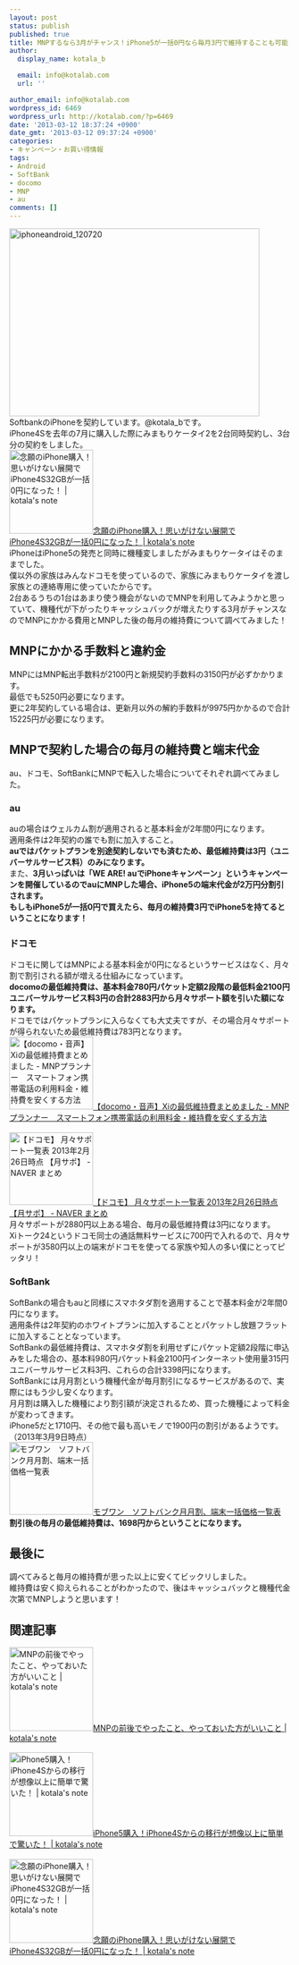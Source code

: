 ```yaml
---
layout: post
status: publish
published: true
title: MNPするなら3月がチャンス！iPhone5が一括0円なら毎月3円で維持することも可能！
author:
  display_name: kotala_b

  email: info@kotalab.com
  url: ''

author_email: info@kotalab.com
wordpress_id: 6469
wordpress_url: http://kotalab.com/?p=6469
date: '2013-03-12 18:37:24 +0900'
date_gmt: '2013-03-12 09:37:24 +0900'
categories:
- キャンペーン・お買い得情報
tags:
- Android
- SoftBank
- docomo
- MNP
- au
comments: []
---
```

<p><img src="http://kotalab.com/wp-content/uploads/iphoneandroid_120720.jpg" alt="iphoneandroid_120720" width="448" height="336" class="alignnone size-full wp-image-1569" /><br />
SoftbankのiPhoneを契約しています。@kotala_bです。<br />
iPhone4Sを去年の7月に購入した際にみまもりケータイ2を2台同時契約し、3台分の契約をしました。<br />
<a href="http://kotalab.com/iphone4s32gb-0yen" target="_blank"><img  class="alignleft" src="http://kotalab.com/wp-content/uploads/mnp_20120712_06.jpg" alt="念願のiPhone購入！思いがけない展開でiPhone4S32GBが一括0円になった！ | kotala's note" width="150" /></a><a href="http://kotalab.com/iphone4s32gb-0yen" target="_blank">念願のiPhone購入！思いがけない展開でiPhone4S32GBが一括0円になった！ | kotala's note</a><br style="clear:both;" />iPhoneはiPhone5の発売と同時に機種変しましたがみまもりケータイはそのままでした。<br />
僕以外の家族はみんなドコモを使っているので、家族にみまもりケータイを渡し家族との連絡専用に使っていたからです。<br />
2台あるうちの1台はあまり使う機会がないのでMNPを利用してみようかと思っていて、機種代が下がったりキャッシュバックが増えたりする3月がチャンスなのでMNPにかかる費用とMNPした後の毎月の維持費について調べてみました！<br />
<!--more--></p>
<h2>MNPにかかる手数料と違約金</h2>
<p>MNPにはMNP転出手数料が2100円と新規契約手数料の3150円が必ずかかります。<br />
最低でも5250円必要になります。<br />
更に2年契約している場合は、更新月以外の解約手数料が9975円かかるので合計15225円が必要になります。</p>
<h2>MNPで契約した場合の毎月の維持費と端末代金</h2>
<p>au、ドコモ、SoftBankにMNPで転入した場合についてそれぞれ調べてみました。</p>
<h3>au</h3>
<p>auの場合はウェルカム割が適用されると基本料金が2年間0円になります。<br />
適用条件は2年契約の誰でも割に加入すること。<br />
<strong>auではパケットプランを別途契約しないでも済むため、最低維持費は3円（ユニバーサルサービス料）のみになります。</strong><br />
また、<strong>3月いっぱいは「WE ARE! auでiPhoneキャンペーン」というキャンペーンを開催しているのでauにMNPした場合、iPhone5の端末代金が2万円分割引されます。<br />
もしもiPhone5が一括0円で買えたら、毎月の維持費3円でiPhone5を持てるということになります！</strong></p>
<h3>ドコモ</h3>
<p>ドコモに関してはMNPによる基本料金が0円になるというサービスはなく、月々割で割引される額が増える仕組みになっています。<br />
<strong>docomoの最低維持費は、基本料金780円パケット定額2段階の最低料金2100円ユニバーサルサービス料3円の合計2883円から月々サポート額を引いた額になります。</strong><br />
ドコモではパケットプランに入らなくても大丈夫ですが、その場合月々サポートが得られないため最低維持費は783円となります。<br />
<a href="http://androidandandroid.blog.fc2.com/blog-entry-23.html" target="_blank"><img  class="alignleft" src="http://capture.heartrails.com/150x130?http://androidandandroid.blog.fc2.com/blog-entry-23.html" alt="【docomo・音声】Xiの最低維持費まとめました - MNPプランナー　スマートフォン携帯電話の利用料金・維持費を安くする方法" width="150" height="130" /></a><a href="http://androidandandroid.blog.fc2.com/blog-entry-23.html" target="_blank">【docomo・音声】Xiの最低維持費まとめました - MNPプランナー　スマートフォン携帯電話の利用料金・維持費を安くする方法</a><a href="http://b.hatena.ne.jp/entry/http://androidandandroid.blog.fc2.com/blog-entry-23.html" target="_blank"><img border="0" src="http://b.hatena.ne.jp/entry/image/http://androidandandroid.blog.fc2.com/blog-entry-23.html" alt="" /></a><br style="clear:both;" /><br />
<a href="http://matome.naver.jp/odai/2134689699364484801" target="_blank"><img  class="alignleft" src="http://capture.heartrails.com/150x130?http://matome.naver.jp/odai/2134689699364484801" alt="【ドコモ】 月々サポート一覧表 2013年2月26日時点 【月サポ】 - NAVER まとめ" width="150" height="130" /></a><a href="http://matome.naver.jp/odai/2134689699364484801" target="_blank">【ドコモ】 月々サポート一覧表 2013年2月26日時点 【月サポ】 - NAVER まとめ</a><a href="http://b.hatena.ne.jp/entry/http://matome.naver.jp/odai/2134689699364484801" target="_blank"><img border="0" src="http://b.hatena.ne.jp/entry/image/http://matome.naver.jp/odai/2134689699364484801" alt="" /></a><br style="clear:both;" />月々サポートが2880円以上ある場合、毎月の最低維持費は3円になります。<br />
Xiトーク24というドコモ同士の通話無料サービスに700円で入れるので、月々サポートが3580円以上の端末がドコモを使ってる家族や知人の多い僕にとってピッタリ！</p>
<h3>SoftBank</h3>
<p>SoftBankの場合もauと同様にスマホタダ割を適用することで基本料金が2年間0円になります。<br />
適用条件は2年契約のホワイトプランに加入することとパケットし放題フラットに加入することとなっています。<br />
SoftBankの最低維持費は、スマホタダ割を利用せずにパケット定額2段階に申込みをした場合の、基本料980円パケット料金2100円インターネット使用量315円ユニバーサルサービス料3円、これらの合計3398円になります。<br />
SoftBankには月月割という機種代金が毎月割引になるサービスがあるので、実際にはもう少し安くなります。<br />
月月割は購入した機種により割引額が決定されるため、買った機種によって料金が変わってきます。<br />
iPhone5だと1710円、その他で最も高いモノで1900円の割引があるようです。（2013年3月9日時点）<br />
<a href="http://mobu-one.net/support/softbank001.html" target="_blank"><img  class="alignleft" src="http://capture.heartrails.com/150x130?http://mobu-one.net/support/softbank001.html" alt="モブワン　ソフトバンク月月割、端末一括価格一覧表" width="150" height="130" /></a><a href="http://mobu-one.net/support/softbank001.html" target="_blank">モブワン　ソフトバンク月月割、端末一括価格一覧表</a><a href="http://b.hatena.ne.jp/entry/http://mobu-one.net/support/softbank001.html" target="_blank"><img border="0" src="http://b.hatena.ne.jp/entry/image/http://mobu-one.net/support/softbank001.html" alt="" /></a><br style="clear:both;" /><strong>割引後の毎月の最低維持費は、1698円からということになります。</strong></p>
<h2>最後に</h2>
<p>調べてみると毎月の維持費が思った以上に安くてビックリしました。<br />
維持費は安く抑えられることがわかったので、後はキャッシュバックと機種代金次第でMNPしようと思います！</p>
<h2 class="rele">関連記事</h2>
<p><a href="http://kotalab.com/mnp-todobetter" target="_blank"><img  class="alignleft" src="http://kotalab.com/wp-content/uploads/mnp_20120712_06.jpg" alt="MNPの前後でやったこと、やっておいた方がいいこと | kotala's note" width="150" /></a><a href="http://kotalab.com/mnp-todobetter" target="_blank">MNPの前後でやったこと、やっておいた方がいいこと | kotala's note</a><br style="clear:both;" /><br />
<a href="http://kotalab.com/from-iphone4s-to-iphone5" target="_blank"><img  class="alignleft" src="http://kotalab.com/wp-content/uploads/iphone5_120924_03.jpg" alt="iPhone5購入！iPhone4Sからの移行が想像以上に簡単で驚いた！ | kotala's note" width="150" /></a><a href="http://kotalab.com/from-iphone4s-to-iphone5" target="_blank">iPhone5購入！iPhone4Sからの移行が想像以上に簡単で驚いた！ | kotala's note</a><br style="clear:both;" /><br />
<a href="http://kotalab.com/iphone4s32gb-0yen" target="_blank"><img  class="alignleft" src="http://kotalab.com/wp-content/uploads/mnp_20120712_06.jpg" alt="念願のiPhone購入！思いがけない展開でiPhone4S32GBが一括0円になった！ | kotala's note" width="150" /></a><a href="http://kotalab.com/iphone4s32gb-0yen" target="_blank">念願のiPhone購入！思いがけない展開でiPhone4S32GBが一括0円になった！ | kotala's note</a><br style="clear:both;" /></p>
